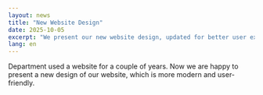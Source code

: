 ```yaml
---
layout: news
title: "New Website Design"
date: 2025-10-05
excerpt: "We present our new website design, updated for better user experience and accessibility."
lang: en
---
```


Department used a website for a couple of years. Now we are happy to present a new design of our website, which is more modern and user-friendly.
